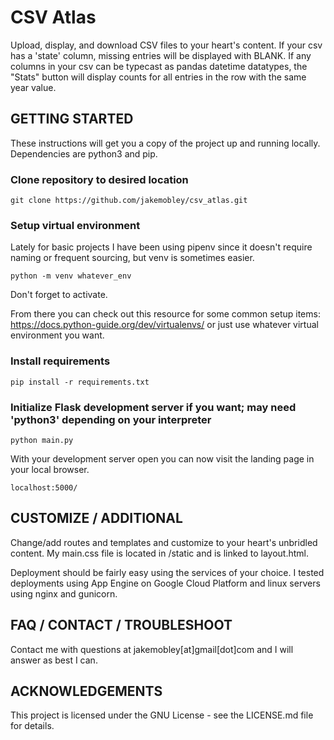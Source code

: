 # CSV Atlas
Upload, display, and download CSV files to your heart's content. 
If your csv has a 'state' column, missing entries will be displayed with BLANK.
If any columns in your csv can be typecast as pandas datetime datatypes, the "Stats" button will display counts
for all entries in the row with the same year value.

## GETTING STARTED

These instructions will get you a copy of the project up and running locally.
Dependencies are python3 and pip.

### Clone repository to desired location
```
git clone https://github.com/jakemobley/csv_atlas.git
```

### Setup virtual environment

Lately for basic projects I have been using pipenv since it doesn't require naming or frequent sourcing, but venv is 
sometimes easier.
```
python -m venv whatever_env
```
Don't forget to activate.

From there you can check out this resource for some common setup items: 
https://docs.python-guide.org/dev/virtualenvs/ or just use whatever virtual environment you want.

### Install requirements
```
pip install -r requirements.txt
```

### Initialize Flask development server if you want; may need 'python3' depending on your interpreter
```
python main.py
```

With your development server open you can now visit the landing page in your local browser.
```
localhost:5000/
```

## CUSTOMIZE / ADDITIONAL

Change/add routes and templates and customize to your heart's unbridled content. My main.css file is located in /static and is linked to layout.html.

Deployment should be fairly easy using the services of your choice. I tested deployments using App Engine on 
Google Cloud Platform and linux servers using nginx and gunicorn.

## FAQ / CONTACT / TROUBLESHOOT

Contact me with questions at jakemobley[at]gmail[dot]com and I will answer as best I can.

## ACKNOWLEDGEMENTS

This project is licensed under the GNU License - see the LICENSE.md file for details.
